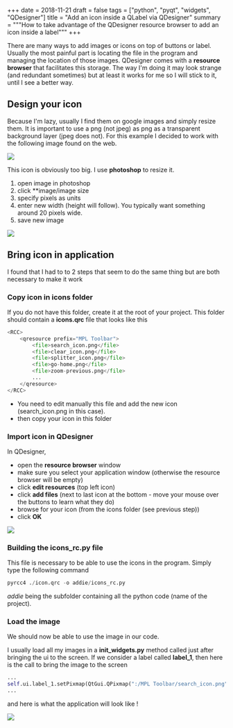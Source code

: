 +++
date = 2018-11-21
draft = false
tags = ["python", "pyqt", "widgets", "QDesigner"]
title = "Add an icon inside a QLabel via QDesigner"
summary = """How to take advantage of the QDesigner resource browser to add an icon inside a label"""
+++

There are many ways to add images or icons on top of buttons or label. Usually the most painful part is
 locating the file in the program and managing the location of those images. QDesigner comes with a **resource
 browser** that facilitates this storage. The way I'm doing it may look strange (and redundant sometimes) 
 but at least it works for me so I will stick to it, until I see a better way.
 
## Design your icon
 
 Because I'm lazy, usually I find them on google images and simply resize them. It is important to 
 use a png (not jpeg) as png as a transparent background layer (jpeg does not). For this example I decided
 to work with the following image found on the web.
 
 <img src='/img/posts/how_to_add_icon_in_qlabel/search_icon_original.png' />

This icon is obviously too big. I use **photoshop** to resize it. 

 1. open image in photoshop
 2. click **image/image size
 3. specify pixels as units
 4. enter new width (height will follow). You typically want something around 20 pixels wide. 
 5. save new image
 
 <img src='/img/posts/how_to_add_icon_in_qlabel/how_to_resize_image.gif' />
 
## Bring icon in application

I found that I had to to 2 steps that seem to do the same thing but are both necessary to make it work

### Copy icon in **icons** folder

If you do not have this folder, create it at the root of your project. This folder should contain a 
**icons.qrc** file that looks like this

```python
<RCC>
    <qresource prefix="MPL Toolbar">
        <file>search_icon.png</file>
        <file>clear_icon.png</file>
        <file>splitter_icon.png</file>
        <file>go-home.png</file>
        <file>zoom-previous.png</file>
        ...
    </qresource>
</RCC>    
```

- You need to edit manually this file and add the new icon (<file>search_icon.png</file> in this case).
- then copy your icon in this folder

### Import icon in QDesigner

In QDesigner, 

 - open the **resource browser** window
 - make sure you select your application window (otherwise the resource browser will be empty)
 - click **edit resources** (top left icon)
 - click **add files** (next to last icon at the bottom - move your mouse over the buttons to learn what they do)
 - browse for your icon (from the icons folder (see previous step))
 - click **OK**

<img src='/img/posts/how_to_add_icon_in_qlabel/add_icon_in_qdesigner.gif' />


### Building the icons_rc.py file

This file is necessary to be able to use the icons in the program. Simply type the following command

```python
pyrcc4 ./icon.qrc -o addie/icons_rc.py
```

*addie* being the subfolder containing all the python code (name of the project).

### Load the image

We should now be able to use the image in our code. 

I usually load all my images in a **init_widgets.py** method called just after bringing the ui to the screen.
If we consider a label called **label_1**, then here is the call to bring the image to the screen

```python
...
self.ui.label_1.setPixmap(QtGui.QPixmap(":/MPL Toolbar/search_icon.png"))
...
```

and here is what the application will look like !

<img src='/img/posts/how_to_add_icon_in_qlabel/application_preview.png' />

